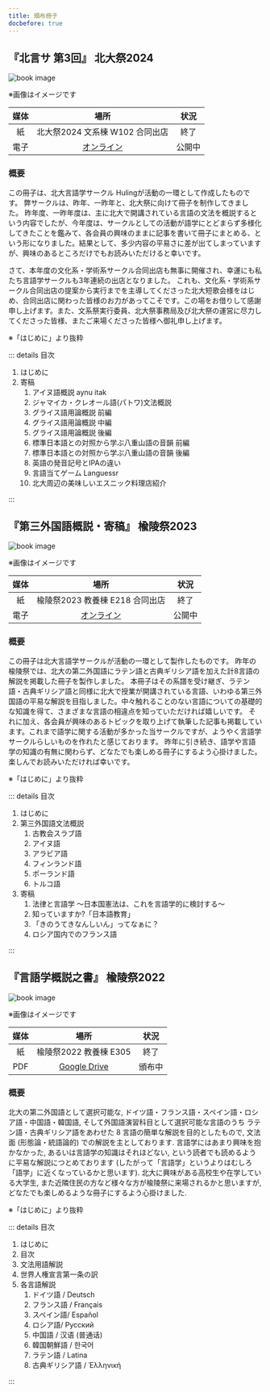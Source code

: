 ```yaml
---
title: 頒布冊子
docbefore: true
---
```


## 『北言サ 第3回』 北大祭2024

![book image](/upload/2024yuryo.png)

※画像はイメージです

| 媒体 | 場所 | 状況 |
| :-: | :-: | :-: |
| 紙 | 北大祭2024 文系棟 W102 合同出店 | 終了 |
| 電子 | [オンライン](https://vivliostyle.org/viewer/#src=https://booklet2024.huling.org/) | 公開中 |

### 概要

この冊子は、北大言語学サークル Hulingが活動の一環として作成したものです。 弊サークルは、昨年、一昨年と、北大祭に向けて冊子を制作してきました。 昨年度、一昨年度は、主に北大で開講されている言語の文法を概説するという内容でしたが、今年度は、サークルとしての活動が語学にとどまらず多様化してきたことを鑑みて、各会員の興味のままに記事を書いて冊子にまとめる、という形になりました。結果として、多少内容の平易さに差が出てしまっていますが、興味のあるところだけでもお読みいただけると幸いです。

さて、本年度の文化系・学術系サークル合同出店も無事に開催され、幸運にも私たち言語学サークルも3年連続の出店となりました。 これも、文化系・学術系サークル合同出店の提案から実行までを主導してくださった北大短歌会様をはじめ、合同出店に関わった皆様のお力があってこそです。この場をお借りして感謝申し上げます。また、文系祭実行委員、北大祭事務局及び北大祭の運営に尽力してくださった皆様、またご来場くださった皆様へ御礼申し上げます。

※「はじめに」より抜粋

::: details 目次

1. はじめに
1. 寄稿
    1. アイヌ語概説 aynu itak
    1. ジャマイカ・クレオール語(パトワ)文法概説
    1. グライス語用論概説 前編
    1. グライス語用論概説 中編
    1. グライス語用論概説 後編
    1. 標準日本語との対照から学ぶ八重山語の音韻 前編
    1. 標準日本語との対照から学ぶ八重山語の音韻 後編
    1. 英語の発音記号とIPAの違い
    1. 言語当てゲーム Languessr
    1. 北大周辺の美味しいエスニック料理店紹介

:::

## 『第三外国語概説・寄稿』 楡陵祭2023

![book image](/upload/2023yuryo.png)

※画像はイメージです

| 媒体 | 場所 | 状況 |
| :-: | :-: | :-: |
| 紙 | 楡陵祭2023 教養棟 E218 合同出店 | 終了 |
| 電子 | [オンライン](https://vivliostyle.org/viewer/#src=https://booklet2023.huling.org/) | 公開中 |

### 概要

この冊子は北大言語学サークルが活動の一環として製作したものです。 昨年の楡陵祭では、北大の第二外国語にラテン語と古典ギリシア語を加えた計8言語の解説を掲載した冊子を製作しました。 本冊子はその系譜を受け継ぎ、ラテン語・古典ギリシア語と同様に北大で授業が開講されている言語、いわゆる第三外国語の平易な解説を目指しました。中々触れることのない言語についての基礎的な知識を得て、さまざまな言語の相違点を知っていただければ嬉しいです。 それに加え、各会員が興味のあるトピックを取り上げて執筆した記事も掲載しています。これまで語学に関する活動が多かった当サークルですが、ようやく言語学サークルらしいものを作れたと感じております。 昨年に引き続き、語学や言語学の知識の有無に関わらず、どなたでも楽しめる冊子にするよう心掛けました。楽しんでお読みいただければ幸いです。

※「はじめに」より抜粋

::: details 目次

1. はじめに
1. 第三外国語文法概説
    1. 古教会スラブ語
    1. アイヌ語
    1. アラビア語
    1. フィンランド語
    1. ポーランド語
    1. トルコ語
1. 寄稿
    1. 法律と言語学 ～日本国憲法は、これを言語学的に検討する～
    1. 知っていますか?「日本語教育」
    1. 「きのうてきなんしいん」ってなぁに？
    1. ロシア国内でのフランス語

:::

## 『言語学概説之書』 楡陵祭2022

![book image](/upload/2022yuryo.png)

※画像はイメージです

| 媒体 | 場所 | 状況 |
| :-: | :-: | :-: |
| 紙 | 楡陵祭2022 教養棟 E305 | 終了 |
| PDF | [Google Drive](https://drive.google.com/file/d/1eSBjcDgiVpzU9Z1cMRmturJrNpDrx9_G) | 頒布中 |

### 概要

北大の第二外国語として選択可能な,
ドイツ語・フランス語・スペイン語・ロシア語・中国語・韓国語,
そして外国語演習科目として選択可能な言語のうち
ラテン語・古典ギリシア語をあわせた 8 言語の簡単な解説を目的としたもので,
文法面 (形態論・統語論的) での解説を主としております.
言語学にはあまり興味を抱かなかった,
あるいは言語学の知識はそれほどない,
という読者でも読めるように平易な解説につとめております
(したがって「言語学」というよりはむしろ「語学」に近くなっているかと思います).
北大に興味がある高校生や在学している大学生,
また近隣住民の方など様々な方が楡陵祭に来場されるかと思いますが,
どなたでも楽しめるような冊子にするよう心掛けました.

※「はじめに」より抜粋

::: details 目次

1. はじめに
1. 目次
1. 文法用語解説
1. 世界人権宣言第一条の訳
1. 各言語解説
    1. ドイツ語 / Deutsch
    1. フランス語 / Français
    1. スペイン語/ Español
    1. ロシア語/ Русский
    1. 中国語 / 汉语 (普通话)
    1. 韓国朝鮮語 / 한국어
    1. ラテン語 / Latina
    1. 古典ギリシア語 / Ἑλληνική

:::
